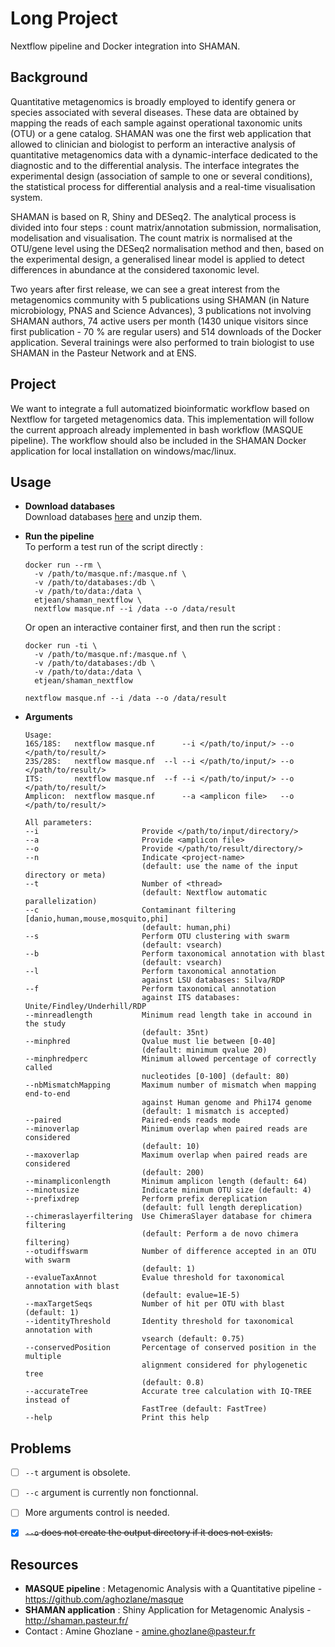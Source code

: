# Long Project
Nextflow pipeline and Docker integration into SHAMAN.

## Background
Quantitative metagenomics is broadly employed to identify genera or species associated with several diseases. These data are obtained by mapping the reads of each sample against operational taxonomic units (OTU) or a gene catalog. SHAMAN was one the first web application that allowed to clinician and biologist to perform an interactive analysis of quantitative metagenomics data with a dynamic-interface dedicated to the diagnostic and to the differential analysis. The interface integrates the experimental design (association of sample to one or several conditions), the statistical process for differential analysis and a real-time visualisation system.  

SHAMAN is based on R, Shiny and DESeq2. The analytical process is divided into four steps : count matrix/annotation submission, normalisation, modelisation and visualisation. The count matrix is normalised at the OTU/gene level using the DESeq2 normalisation method and then, based on the experimental design, a generalised linear model is applied to detect differences in abundance at the considered taxonomic level.  

Two years after first release, we can see a great interest from the metagenomics community with 5 publications using SHAMAN (in Nature microbiology, PNAS and Science Advances), 3 publications not involving SHAMAN authors, 74 active users per month (1430 unique visitors since first publication - 70 % are regular users) and 514 downloads of the Docker application. Several trainings were also performed to train biologist to use SHAMAN in the Pasteur Network and at ENS.  

## Project
We want to integrate a full automatized bioinformatic workflow based on Nextflow for targeted metagenomics data. This implementation will follow the current approach already implemented in bash workflow (MASQUE pipeline). The workflow should also be included in the SHAMAN Docker application for local installation on windows/mac/linux.  

## Usage
- **Download databases**  
  Download databases [here](http://dl.pasteur.fr/fop/vJlf2Krl/database.zip) and unzip them.

- **Run the pipeline**  
  To perform a test run of the script directly :
  ```
  docker run --rm \
    -v /path/to/masque.nf:/masque.nf \
    -v /path/to/databases:/db \
    -v /path/to/data:/data \
    etjean/shaman_nextflow \
    nextflow masque.nf --i /data --o /data/result
  ```
  Or open an interactive container first, and then run the script :
  ```
  docker run -ti \
    -v /path/to/masque.nf:/masque.nf \
    -v /path/to/databases:/db \
    -v /path/to/data:/data \
    etjean/shaman_nextflow
    
  nextflow masque.nf --i /data --o /data/result
  ```
  
- **Arguments**
  ```
  Usage:
  16S/18S:   nextflow masque.nf      --i </path/to/input/> --o </path/to/result/>
  23S/28S:   nextflow masque.nf  --l --i </path/to/input/> --o </path/to/result/>
  ITS:       nextflow masque.nf  --f --i </path/to/input/> --o </path/to/result/>
  Amplicon:  nextflow masque.nf      --a <amplicon file>   --o </path/to/result/>

  All parameters:
  --i                       Provide </path/to/input/directory/>
  --a                       Provide <amplicon file>
  --o                       Provide </path/to/result/directory/>
  --n                       Indicate <project-name>
                            (default: use the name of the input directory or meta)
  --t                       Number of <thread>
                            (default: Nextflow automatic parallelization)
  --c                       Contaminant filtering [danio,human,mouse,mosquito,phi]
                            (default: human,phi)
  --s                       Perform OTU clustering with swarm
                            (default: vsearch)
  --b                       Perform taxonomical annotation with blast
                            (default: vsearch)
  --l                       Perform taxonomical annotation
                            against LSU databases: Silva/RDP
  --f                       Perform taxonomical annotation
                            against ITS databases: Unite/Findley/Underhill/RDP
  --minreadlength           Minimum read length take in accound in the study
                            (default: 35nt)
  --minphred                Qvalue must lie between [0-40]
                            (default: minimum qvalue 20)
  --minphredperc            Minimum allowed percentage of correctly called
                            nucleotides [0-100] (default: 80)
  --nbMismatchMapping       Maximum number of mismatch when mapping end-to-end
                            against Human genome and Phi174 genome
                            (default: 1 mismatch is accepted)
  --paired                  Paired-ends reads mode
  --minoverlap              Minimum overlap when paired reads are considered
                            (default: 10)
  --maxoverlap              Maximum overlap when paired reads are considered
                            (default: 200)
  --minampliconlength       Minimum amplicon length (default: 64)
  --minotusize              Indicate minimum OTU size (default: 4)
  --prefixdrep              Perform prefix dereplication
                            (default: full length dereplication)
  --chimeraslayerfiltering  Use ChimeraSlayer database for chimera filtering
                            (default: Perform a de novo chimera filtering)
  --otudiffswarm            Number of difference accepted in an OTU with swarm
                            (default: 1)
  --evalueTaxAnnot          Evalue threshold for taxonomical annotation with blast
                            (default: evalue=1E-5)
  --maxTargetSeqs           Number of hit per OTU with blast (default: 1)
  --identityThreshold       Identity threshold for taxonomical annotation with
                            vsearch (default: 0.75)
  --conservedPosition       Percentage of conserved position in the multiple
                            alignment considered for phylogenetic tree
                            (default: 0.8)
  --accurateTree            Accurate tree calculation with IQ-TREE instead of
                            FastTree (default: FastTree)
  --help                    Print this help
  ```

## Problems
- [ ] `--t` argument is obsolete.
- [ ] `--c` argument is currently non fonctionnal.
- [ ] More arguments control is needed.
- [x] ~~`--o` does not create the output directory if it does not exists.~~


## Resources
- **MASQUE pipeline** : Metagenomic Analysis with a Quantitative pipeline - <https://github.com/aghozlane/masque>  
- **SHAMAN application** : Shiny Application for Metagenomic Analysis - <http://shaman.pasteur.fr/>  
- Contact : Amine Ghozlane - amine.ghozlane@pasteur.fr  

